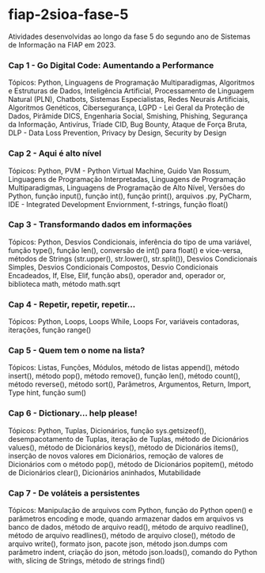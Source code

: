 # fiap-2sioa-fase-5
Atividades desenvolvidas ao longo da fase 5 do segundo ano de Sistemas de Informação na FIAP em 2023.

### Cap 1 - Go Digital Code: Aumentando a Performance
Tópicos: Python, Linguagens de Programação Multiparadigmas, Algoritmos e Estruturas de Dados, Inteligência Artificial, Processamento de Linguagem Natural (PLN), Chatbots, Sistemas Especialistas, Redes Neurais Artificiais, Algoritmos Genéticos, Cibersegurança, LGPD - Lei Geral da Proteção de Dados, Pirâmide DICS, Engenharia Social, Smishing, Phishing, Segurança da Informação, Antivírus, Tríade CID, Bug Bounty, Ataque de Força Bruta, DLP - Data Loss Prevention, Privacy by Design, Security by Design

### Cap 2 - Aqui é alto nível
Tópicos: Python, PVM - Python Virtual Machine, Guido Van Rossum, Linguagens de Programação Interpretadas, Linguagens de Programação Multiparadigmas, Linguagens de Programação de Alto Nível, Versões do Python, função input(), função int(), função print(), arquivos .py, PyCharm, IDE - Integrated Development Enviornment, f-strings, função float()

### Cap 3 - Transformando dados em informações
Tópicos: Python, Desvios Condicionais, inferência do tipo de uma variável, função type(), função len(), conversão de int() para float() e vice-versa, métodos de Strings (str.upper(), str.lower(), str.split()), Desvios Condicionais Simples, Desvios Condicionais Compostos, Desvio Condicionais Encadeados, If, Else, Elif, função abs(), operador and, operador or, biblioteca math, método math.sqrt

### Cap 4 - Repetir, repetir, repetir...
Tópicos: Python, Loops, Loops While, Loops For, variáveis contadoras, iterações, função range()

### Cap 5 - Quem tem o nome na lista?
Tópicos: Listas, Funções, Módulos, método de listas append(), método insert(), método pop(), método remove(), função len(), método count(), método reverse(), método sort(), Parâmetros, Argumentos, Return, Import, Type hint, função sum()

### Cap 6 - Dictionary... help please!
Tópicos: Python, Tuplas, Dicionários, função sys.getsizeof(), desempacotamento de Tuplas, iteração de Tuplas, método de Dicionários values(), método de Dicionários keys(), método de Dicionários items(), inserção de novos valores em Dicionários, remoção de valores de Dicionários com o método pop(), método de Dicionários popitem(), método de Dicionários clear(), Dicionários aninhados, Mutabilidade

### Cap 7 - De voláteis a persistentes
Tópicos: Manipulação de arquivos com Python, função do Python open() e parâmetros encoding e mode, quando armazenar dados em arquivos vs banco de dados, método de arquivo read(), método de arquivo readline(), método de arquivo readlines(), método de arquivo close(), método de arquivo write(), formato json, pacote json, método json.dumps com parâmetro indent, criação do json, método json.loads(), comando do Python with, slicing de Strings, método de strings find()
